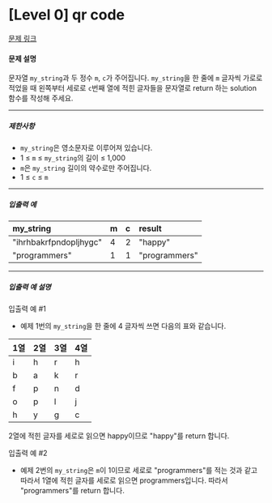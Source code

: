 # [Level 0] qr code

[문제 링크](https://school.programmers.co.kr/learn/courses/30/lessons/181904)

#### 문제 설명

문자열 ```my_string```과 두 정수 ```m```, ```c```가 주어집니다. ```my_string```을 한 줄에 ```m``` 글자씩 가로로 적었을 때 왼쪽부터 세로로 ```c```번째 열에 적힌 글자들을 문자열로 return 하는 solution 함수를 작성해 주세요.

---

##### 제한사항
- ```my_string```은 영소문자로 이루어져 있습니다.
- 1 ≤ ```m``` ≤ ```my_string```의 길이 ≤ 1,000
- ```m```은 ```my_string``` 길이의 약수로만 주어집니다.
- 1 ≤ ```c``` ≤ ```m```

---

##### 입출력 예
|my_string|m|c|result|
|:---|:---|:---|:---|
|"ihrhbakrfpndopljhygc"|4|2|"happy"|
|"programmers"|1|1|"programmers"|

---

##### 입출력 예 설명

입출력 예 #1

- 예제 1번의 ```my_string```을 한 줄에 4 글자씩 쓰면 다음의 표와 같습니다.

|1열|2열|3열|4열|
|:---|:---|:---|:---|
|i|h|r|h|
|b|a|k|r|
|f|p|n|d|
|o|p|l|j|
|h|y|g|c|

2열에 적힌 글자를 세로로 읽으면 happy이므로 "happy"를 return 합니다.

입출력 예 #2

- 예제 2번의 ```my_string```은 ```m```이 1이므로 세로로 "programmers"를 적는 것과 같고 따라서 1열에 적힌 글자를 세로로 읽으면 programmers입니다. 따라서 "programmers"를 return 합니다.
